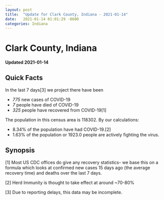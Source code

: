 ```yaml
---
layout: post
title:  "Update for Clark County, Indiana - 2021-01-14"
date:   2021-01-14 01:01:29 -0600
categories: Indiana
---
```


# Clark County, Indiana
#### Updated 2021-01-14

## Quick Facts

In the last 7 days[3] we project there have been
- *775* new cases of COVID-19
- *7* people have died of COVID-19
- *325* people have recovered from COVID-19[1]

The population in this census area is 118302. By our calculations:
- 8.34% of the population have had COVID-19.[2]
- 1.63% of the population or 1923.0 people are actively fighting the virus.

## Synopsis




[1] Most US CDC offices do give any recovery statistics- we base this on a formula which looks at confirmed new cases
15 days ago (the average recovery time) and deaths over the last 7 days.

[2] Herd Immunity is thought to take effect at around ~70-80%

[3] Due to reporting delays, this data may be incomplete.
 
    